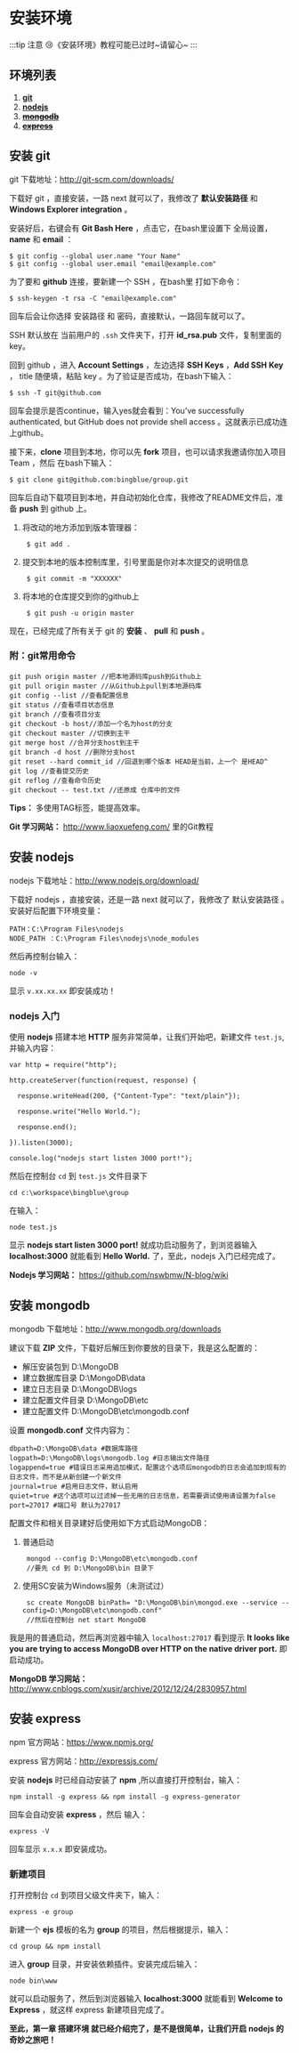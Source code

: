 # 安装环境
:::tip 注意
:cry:《安装环境》教程可能已过时~请留心~
:::
## 环境列表
1. **[git](#安装-git)** 
2. **[nodejs](#安装-nodejs)**
3. ~~**[mongodb](#安装-mongodb)**~~
4. ~~**[express](#安装-express)**~~

## 安装 git
 git 下载地址：http://git-scm.com/downloads/ 

下载好 git ，直接安装，一路 next 就可以了，我修改了 **默认安装路径** 和 **Windows Explorer integration** 。

安装好后，右键会有 **Git Bash Here** ，点击它，在bash里设置下 全局设置，**name** 和 **email** ： 

    $ git config --global user.name "Your Name"
    $ git config --global user.email "email@example.com"

为了要和 **github** 连接，要新建一个 SSH ，在bash里 打如下命令：

    $ ssh-keygen -t rsa -C "email@example.com"

回车后会让你选择 安装路径 和 密码，直接默认，一路回车就可以了。

 SSH 默认放在 当前用户的 `.ssh` 文件夹下，打开 **id_rsa.pub** 文件，复制里面的key。

回到 github ，进入 **Account Settings** ，左边选择 **SSH Keys** ，**Add SSH Key** ， title 随便填，粘贴 key 。为了验证是否成功，在bash下输入：

    $ ssh -T git@github.com

回车会提示是否continue，输入yes就会看到：You’ve successfully authenticated, but GitHub does not provide shell access 。这就表示已成功连上github。

接下来，**clone** 项目到本地，你可以先 **fork** 项目，也可以请求我邀请你加入项目 Team ，然后 在bash下输入：

    $ git clone git@github.com:bingblue/group.git

回车后自动下载项目到本地，并自动初始化仓库，我修改了README文件后，准备 **push** 到 github 上。

1. 将改动的地方添加到版本管理器：

        $ git add .


2. 提交到本地的版本控制库里，引号里面是你对本次提交的说明信息

        $ git commit -m "XXXXXX"


3. 将本地的仓库提交到你的github上

        $ git push -u origin master


现在，已经完成了所有关于 git 的 **安装** 、 **pull** 和 **push** 。

### 附：git常用命令
```shell
git push origin master //把本地源码库push到Github上
git pull origin master //从Github上pull到本地源码库
git config --list //查看配置信息
git status //查看项目状态信息
git branch //查看项目分支
git checkout -b host//添加一个名为host的分支
git checkout master //切换到主干
git merge host //合并分支host到主干
git branch -d host //删除分支host
git reset --hard commit_id //回退到哪个版本 HEAD是当前，上一个 是HEAD^
git log //查看提交历史
git reflog //查看命令历史
git checkout -- test.txt //还原成 仓库中的文件
```

**Tips：** 多使用TAG标签，能提高效率。

**Git 学习网站：** http://www.liaoxuefeng.com/ 里的Git教程


## 安装 nodejs
 nodejs 下载地址：http://www.nodejs.org/download/

下载好 nodejs ，直接安装，还是一路 next 就可以了，我修改了 默认安装路径 。安装好后配置下环境变量：

    PATH：C:\Program Files\nodejs
    NODE_PATH ：C:\Program Files\nodejs\node_modules

然后再控制台输入：

    node -v

显示 `v.xx.xx.xx` 即安装成功！

### nodejs 入门
使用 **nodejs** 搭建本地 **HTTP** 服务非常简单，让我们开始吧，新建文件 `test.js`,并输入内容：

    var http = require("http"); 

    http.createServer(function(request, response) { 

      response.writeHead(200, {"Content-Type": "text/plain"}); 

      response.write("Hello World."); 

      response.end(); 

    }).listen(3000); 

    console.log("nodejs start listen 3000 port!");

然后在控制台 `cd` 到 `test.js` 文件目录下

    cd c:\workspace\bingblue\group

在输入：

    node test.js

显示 **nodejs start listen 3000 port!** 就成功启动服务了，到浏览器输入 **localhost:3000** 就能看到 **Hello World.** 了，至此，nodejs 入门已经完成了。

**Nodejs 学习网站：** https://github.com/nswbmw/N-blog/wiki


## 安装 mongodb

 mongodb 下载地址：http://www.mongodb.org/downloads

建议下载 **ZIP** 文件，下载好后解压到你要放的目录下，我是这么配置的：
- 解压安装包到 D:\MongoDB
- 建立数据库目录 D:\MongoDB\data
- 建立日志目录 D:\MongoDB\logs
- 建立配置文件目录 D:\MongoDB\etc
- 建立配置文件 D:\MongoDB\etc\mongodb.conf

设置 **mongodb.conf** 文件内容为：

    dbpath=D:\MongoDB\data #数据库路径
    logpath=D:\MongoDB\logs\mongodb.log #日志输出文件路径
    logappend=true #错误日志采用追加模式，配置这个选项后mongodb的日志会追加到现有的日志文件，而不是从新创建一个新文件
    journal=true #启用日志文件，默认启用
    quiet=true #这个选项可以过滤掉一些无用的日志信息，若需要调试使用请设置为false
    port=27017 #端口号 默认为27017

配置文件和相关目录建好后使用如下方式启动MongoDB：

1. 普通启动

        mongod --config D:\MongoDB\etc\mongodb.conf
        //要先 cd 到 D:\MongoDB\bin 目录下

2. 使用SC安装为Windows服务（未测试过）

        sc create MongoDB binPath= "D:\MongoDB\bin\mongod.exe --service --config=D:\MongoDB\etc\mongodb.conf"
        //然后在控制台 net start MongoDB


我是用的普通启动，然后再浏览器中输入 `localhost:27017` 看到提示 **It looks like you are trying to access MongoDB over HTTP on the native driver port.** 即启动成功。 

**MongoDB 学习网站：** http://www.cnblogs.com/xusir/archive/2012/12/24/2830957.html


## 安装 express
 npm 官方网站：https://www.npmjs.org/

 express 官方网站：http://expressjs.com/

安装 **nodejs** 时已经自动安装了 **npm** ,所以直接打开控制台，输入：

    npm install -g express && npm install -g express-generator

回车会自动安装 **express** ，然后 输入：

    express -V

回车显示 `x.x.x` 即安装成功。

### 新建项目
打开控制台 `cd` 到项目父级文件夹下，输入：

    express -e group

新建一个 **ejs** 模板的名为 **group** 的项目，然后根据提示，输入：

    cd group && npm install

进入 **group** 目录，并安装依赖插件。安装完成后输入：

    node bin\www

就可以启动服务了，然后到浏览器输入 **localhost:3000** 就能看到 **Welcome to Express** ，就这样 express 新建项目完成了。

**至此，第一章 搭建环境 就已经介绍完了，是不是很简单，让我们开启 nodejs 的奇妙之旅吧！**